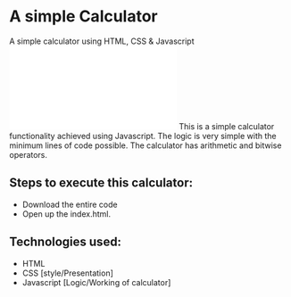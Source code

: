 # A simple Calculator
 A simple calculator using HTML, CSS &amp; Javascript
 ![title-pic](file:///C:/Users/user/Desktop/Javascriptpractice/MyCalci/index.html)
 This is a simple calculator functionality achieved using Javascript. The logic is very simple with the minimum lines of code possible.
 The calculator has arithmetic and bitwise operators.
 
## Steps to execute this calculator:
- Download the entire code 
- Open up the index.html.

## Technologies used: 
- HTML
- CSS [style/Presentation]
- Javascript [Logic/Working of calculator]
